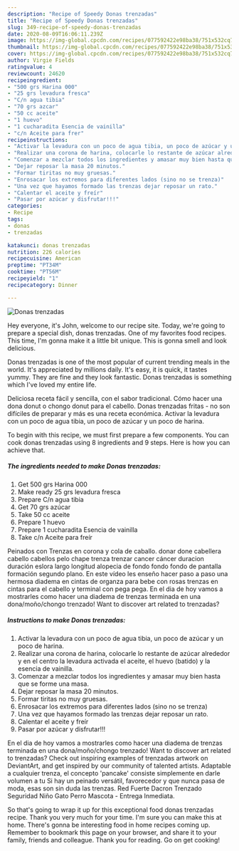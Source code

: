 ```yaml
---
description: "Recipe of Speedy Donas trenzadas"
title: "Recipe of Speedy Donas trenzadas"
slug: 349-recipe-of-speedy-donas-trenzadas
date: 2020-08-09T16:06:11.239Z
image: https://img-global.cpcdn.com/recipes/077592422e98ba38/751x532cq70/donas-trenzadas-foto-principal.jpg
thumbnail: https://img-global.cpcdn.com/recipes/077592422e98ba38/751x532cq70/donas-trenzadas-foto-principal.jpg
cover: https://img-global.cpcdn.com/recipes/077592422e98ba38/751x532cq70/donas-trenzadas-foto-principal.jpg
author: Virgie Fields
ratingvalue: 4
reviewcount: 24620
recipeingredient:
- "500 grs Harina 000"
- "25 grs levadura fresca"
- "C/n agua tibia"
- "70 grs azcar"
- "50 cc aceite"
- "1 huevo"
- "1 cucharadita Esencia de vainilla"
- "c/n Aceite para frer"
recipeinstructions:
- "Activar la levadura con un poco de agua tibia, un poco de azúcar y un poco de harina."
- "Realizar una corona de harina, colocarle lo restante de azúcar alrededor y en el centro la levadura activada el aceite, el huevo (batido) y la esencia de vainilla."
- "Comenzar a mezclar todos los ingredientes y amasar muy bien hasta que se forme una masa."
- "Dejar reposar la masa 20 minutos."
- "Formar tiritas no muy gruesas."
- "Enrosacar los extremos para diferentes lados (sino no se trenza)"
- "Una vez que hayamos formado las trenzas dejar reposar un rato."
- "Calentar el aceite y freír"
- "Pasar por azúcar y disfrutar!!!"
categories:
- Recipe
tags:
- donas
- trenzadas

katakunci: donas trenzadas 
nutrition: 226 calories
recipecuisine: American
preptime: "PT34M"
cooktime: "PT56M"
recipeyield: "1"
recipecategory: Dinner

---
```



![Donas trenzadas](https://img-global.cpcdn.com/recipes/077592422e98ba38/751x532cq70/donas-trenzadas-foto-principal.jpg)

Hey everyone, it's John, welcome to our recipe site. Today, we're going to prepare a special dish, donas trenzadas. One of my favorites food recipes. This time, I'm gonna make it a little bit unique. This is gonna smell and look delicious.

Donas trenzadas is one of the most popular of current trending meals in the world. It's appreciated by millions daily. It's easy, it is quick, it tastes yummy. They are fine and they look fantastic. Donas trenzadas is something which I've loved my entire life.

Deliciosa receta fácil y sencilla, con el sabor tradicional. Cómo hacer una dona donut o chongo donut para el cabello. Donas trenzadas fritas - no son difíciles de preparar y más es una receta económica. Activar la levadura con un poco de agua tibia, un poco de azúcar y un poco de harina.


To begin with this recipe, we must first prepare a few components. You can cook donas trenzadas using 8 ingredients and 9 steps. Here is how you can achieve that.

<!--inarticleads1-->

##### The ingredients needed to make Donas trenzadas:

1. Get 500 grs Harina 000
1. Make ready 25 grs levadura fresca
1. Prepare C/n agua tibia
1. Get 70 grs azúcar
1. Take 50 cc aceite
1. Prepare 1 huevo
1. Prepare 1 cucharadita Esencia de vainilla
1. Take c/n Aceite para freír


Peinados con Trenzas en corona y cola de caballo. donar done cabellera cabello cabellos pelo chape trenza trenzar cancer cáncer duracion duración eslora largo longitud alopecia de fondo fondo fondo de pantalla formación segundo plano. En este vídeo les enseño hacer paso a paso una hermosa diadema en cintas de organza para bebe con rosas trenzas en cintas para el cabello y terminal con pega pega. En el dia de hoy vamos a mostrarles como hacer una diadema de trenzas terminada en una dona/moño/chongo trenzado! Want to discover art related to trenzadas? 

<!--inarticleads2-->

##### Instructions to make Donas trenzadas:

1. Activar la levadura con un poco de agua tibia, un poco de azúcar y un poco de harina.
1. Realizar una corona de harina, colocarle lo restante de azúcar alrededor y en el centro la levadura activada el aceite, el huevo (batido) y la esencia de vainilla.
1. Comenzar a mezclar todos los ingredientes y amasar muy bien hasta que se forme una masa.
1. Dejar reposar la masa 20 minutos.
1. Formar tiritas no muy gruesas.
1. Enrosacar los extremos para diferentes lados (sino no se trenza)
1. Una vez que hayamos formado las trenzas dejar reposar un rato.
1. Calentar el aceite y freír
1. Pasar por azúcar y disfrutar!!!


En el dia de hoy vamos a mostrarles como hacer una diadema de trenzas terminada en una dona/moño/chongo trenzado! Want to discover art related to trenzadas? Check out inspiring examples of trenzadas artwork on DeviantArt, and get inspired by our community of talented artists. Adaptable a cualquier trenza, el concepto &#39;pancake&#39; consiste simplemente en darle volumen a tu Si hay un peinado versátil, favorecedor y que nunca pasa de moda, esas son sin duda las trenzas. Red Fuerte Dacron Trenzado Seguridad Niño Gato Perro Mascota - Entrega Inmediata. 

So that's going to wrap it up for this exceptional food donas trenzadas recipe. Thank you very much for your time. I'm sure you can make this at home. There's gonna be interesting food in home recipes coming up. Remember to bookmark this page on your browser, and share it to your family, friends and colleague. Thank you for reading. Go on get cooking!
